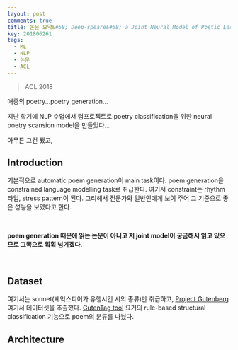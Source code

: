 ```yaml
---
layout: post
comments: true
title: 논문 요약&#58; Deep-speare&#58; a Joint Neural Model of Poetic Language, Meter and Rhyme
key: 201806261
tags:
  - ML
  - NLP
  - 논문
  - ACL
---
```


> ACL 2018

애증의 poetry...poetry generation...

<!--more-->

지난 학기에 NLP 수업에서 텀프로젝트로 poetry classification을 위한 neural poetry scansion model을 만들었다...

아무튼 그건 됐고,


## Introduction

기본적으로 automatic poem generation이 main task이다. poem generation을 constrained language modelling task로 취급한다.
여기서 constraint는 rhythm 타입, stress pattern이 된다. 그리해서 전문가와 일반인에게 보여 주어 그 기준으로 좋은 성능을 보였다고 한다.

<br>

**poem generation 때문에 읽는 논문이 아니고 저 joint model이 궁금해서 읽고 있으므로 그쪽으로 휙휙 넘기겠다.**

<br>

## Dataset

여기서는 sonnet(셰익스피어가 유행시킨 시의 종류)만 취급하고,
[Project Gutenberg](https://www.gutenberg.org/) 여기서 데이터셋을 추출했다. [GutenTag tool](https://pdfs.semanticscholar.org/487e/8b24427c2462b030fa4ab3095c360512c9fd.pdf)
요거의 rule-based structural classification 기능으로 poem의 분류를 나눴다.

## Architecture



























